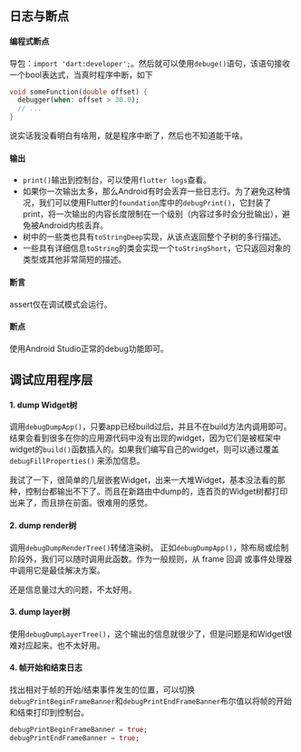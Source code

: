 ## 日志与断点

#### 编程式断点

导包：`import 'dart:developer';`。然后就可以使用`debuge()`语句，该语句接收一个bool表达式，当真时程序中断，如下

```dart
void someFunction(double offset) {
  debugger(when: offset > 30.0);
  // ...
}
```

说实话我没看明白有啥用，就是程序中断了，然后也不知道能干啥。

#### 输出

- `print()`输出到控制台，可以使用`flutter logs`查看。
- 如果你一次输出太多，那么Android有时会丢弃一些日志行。为了避免这种情况，我们可以使用Flutter的`foundation`库中的`debugPrint()`，它封装了 print，将一次输出的内容长度限制在一个级别（内容过多时会分批输出），避免被Android内核丢弃。
- 树中的一些类也具有`toStringDeep`实现，从该点返回整个子树的多行描述。
- 一些具有详细信息`toString`的类会实现一个`toStringShort`，它只返回对象的类型或其他非常简短的描述。

#### 断言

assert仅在调试模式会运行。

#### 断点

使用Android Studio正常的debug功能即可。

## 调试应用程序层

#### 1. dump Widget树

调用`debugDumpApp()`，只要app已经build过后，并且不在build方法内调用即可。结果会看到很多在你的应用源代码中没有出现的widget，因为它们是被框架中widget的`build()`函数插入的。如果我们编写自己的widget，则可以通过覆盖`debugFillProperties()` 来添加信息。

我试了一下，很简单的几层嵌套Widget，出来一大堆Widget，基本没法看的那种，控制台都输出不下了。而且在新路由中dump的，连首页的Widget树都打印出来了，而且排在前面。很难用的感觉。

#### 2. dump render树

调用`debugDumpRenderTree()`转储渲染树。 正如`debugDumpApp()`，除布局或绘制阶段外，我们可以随时调用此函数。作为一般规则，从 frame 回调 或事件处理器中调用它是最佳解决方案。

还是信息量过大的问题，不太好用。

#### 3. dump layer树

使用`debugDumpLayerTree()`，这个输出的信息就很少了，但是问题是和Widget很难对应起来。也不太好用。

#### 4. 帧开始和结束日志

找出相对于帧的开始/结束事件发生的位置，可以切换`debugPrintBeginFrameBanner`和`debugPrintEndFrameBanner`布尔值以将帧的开始和结束打印到控制台。

```dart
debugPrintBeginFrameBanner = true;
debugPrintEndFrameBanner = true;
```


